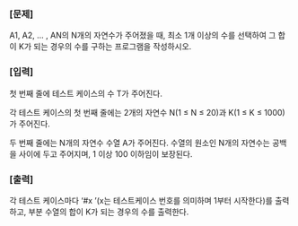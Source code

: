 ### [문제]
A1, A2, ... , AN의 N개의 자연수가 주어졌을 때, 최소 1개 이상의 수를 선택하여 그 합이 K가 되는 경우의 수를 구하는 프로그램을 작성하시오.


### [입력]

첫 번째 줄에 테스트 케이스의 수 T가 주어진다.

각 테스트 케이스의 첫 번째 줄에는 2개의 자연수 N(1 ≤ N ≤ 20)과 K(1 ≤ K ≤ 1000)가 주어진다.

두 번째 줄에는 N개의 자연수 수열 A가 주어진다. 수열의 원소인 N개의 자연수는 공백을 사이에 두고 주어지며, 1 이상 100 이하임이 보장된다.


### [출력]

각 테스트 케이스마다 ‘#x ’(x는 테스트케이스 번호를 의미하며 1부터 시작한다)를 출력하고, 부분 수열의 합이 K가 되는 경우의 수를 출력한다.